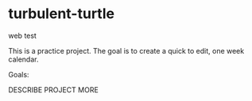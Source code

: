 # turbulent-turtle
web test

This is a practice project. The goal is to create a quick to edit, one week calendar.

Goals:

DESCRIBE PROJECT MORE